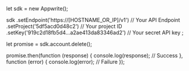 let sdk = new Appwrite();

sdk
    .setEndpoint('https://[HOSTNAME_OR_IP]/v1') // Your API Endpoint
    .setProject('5df5acd0d48c2') // Your project ID
    .setKey('919c2d18fb5d4...a2ae413da83346ad2') // Your secret API key
;

let promise = sdk.account.delete();

promise.then(function (response) {
    console.log(response); // Success
}, function (error) {
    console.log(error); // Failure
});